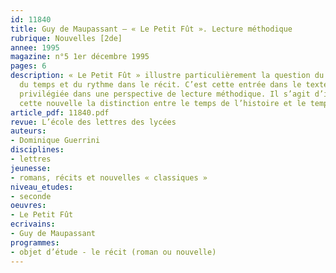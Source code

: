 ```yaml
---
id: 11840
title: Guy de Maupassant – « Le Petit Fût ». Lecture méthodique 
rubrique: Nouvelles [2de]
annee: 1995
magazine: n°5 1er décembre 1995
pages: 6
description: « Le Petit Fût » illustre particulièrement la question du traitement
  du temps et du rythme dans le récit. C’est cette entrée dans le texte qui a été
  privilégiée dans une perspective de lecture méthodique. Il s’agit d’illustrer par
  cette nouvelle la distinction entre le temps de l’histoire et le temps de la narration.
article_pdf: 11840.pdf
revue: L’école des lettres des lycées
auteurs:
- Dominique Guerrini
disciplines:
- lettres
jeunesse:
- romans, récits et nouvelles « classiques »
niveau_etudes:
- seconde
oeuvres:
- Le Petit Fût
ecrivains:
- Guy de Maupassant
programmes:
- objet d’étude - le récit (roman ou nouvelle)
---
```

